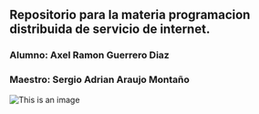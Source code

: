 ## Repositorio para la materia programacion distribuida de servicio de internet.
### Alumno: Axel Ramon Guerrero Diaz
### Maestro: Sergio Adrian Araujo Montaño
![This is an image](https://portal.ucol.mx/content/micrositios/188/image/Escudo2021/1_Linea/UdeC%20Abajo_392.png)